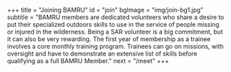+++
title = "Joining BAMRU"
id = "join"
bgImage = "img/join-bg1.jpg"
subtitle = "BAMRU members are dedicated volunteers who share a desire to put their specialized outdoors skills to use in the service of people missing or injured in the wilderness. Being a SAR volunteer is a big commitment, but it can also be very rewarding. The first year of membership as a trainee involves a core monthly training program. Trainees can go on missions, with oversight and have to demonstrate  an extensive list of skills before qualifying as a full BAMRU Member."
next = "/meet"
+++